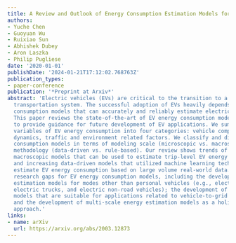 ```yaml
---
title: A Review and Outlook of Energy Consumption Estimation Models for Electric Vehicles
authors:
- Yuche Chen
- Guoyuan Wu
- Ruixiao Sun
- Abhishek Dubey
- Aron Laszka
- Philip Pugliese
date: '2020-01-01'
publishDate: '2024-01-21T17:12:02.768763Z'
publication_types:
- paper-conference
publication: '*Preprint at Arxiv*'
abstract: 'Electric vehicles (EVs) are critical to the transition to a low-carbon
  transportation system. The successful adoption of EVs heavily depends on energy
  consumption models that can accurately and reliably estimate electricity consumption.
  This paper reviews the state-of-the-art of EV energy consumption models, aiming
  to provide guidance for future development of EV applications. We summarize influential
  variables of EV energy consumption into four categories: vehicle component, vehicle
  dynamics, traffic and environment related factors. We classify and discuss EV energy
  consumption models in terms of modeling scale (microscopic vs. macroscopic) and
  methodology (data-driven vs. rule-based). Our review shows trends of increasing
  macroscopic models that can be used to estimate trip-level EV energy consumption
  and increasing data-driven models that utilized machine learning technologies to
  estimate EV energy consumption based on large volume real-world data. We identify
  research gaps for EV energy consumption models, including the development of energy
  estimation models for modes other than personal vehicles (e.g., electric buses,
  electric trucks, and electric non-road vehicles); the development of energy estimation
  models that are suitable for applications related to vehicle-to-grid integration;
  and the development of multi-scale energy estimation models as a holistic modeling
  approach.'
links:
- name: arXiv
  url: https://arxiv.org/abs/2003.12873
---
```

